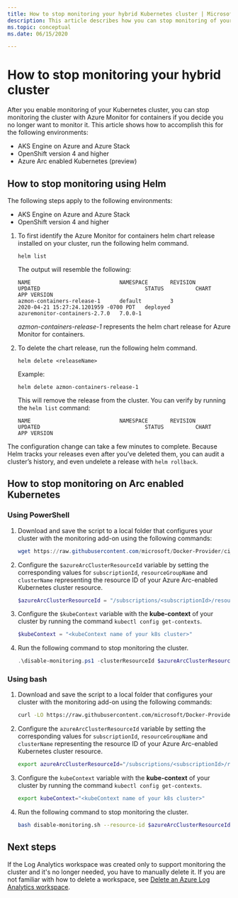 ```yaml
---
title: How to stop monitoring your hybrid Kubernetes cluster | Microsoft Docs
description: This article describes how you can stop monitoring of your hybrid Kubernetes cluster with Azure Monitor for containers.
ms.topic: conceptual
ms.date: 06/15/2020

---
```


# How to stop monitoring your hybrid cluster

After you enable monitoring of your Kubernetes cluster, you can stop monitoring the cluster with Azure Monitor for containers if you decide you no longer want to monitor it. This article shows how to accomplish this for the following environments:

- AKS Engine on Azure and Azure Stack
- OpenShift version 4 and higher
- Azure Arc enabled Kubernetes (preview)

## How to stop monitoring using Helm

The following steps apply to the following environments:

- AKS Engine on Azure and Azure Stack
- OpenShift version 4 and higher

1. To first identify the Azure Monitor for containers helm chart release installed on your cluster, run the following helm command.

    ```
    helm list
    ```

    The output will resemble the following:

    ```
    NAME                            NAMESPACE       REVISION        UPDATED                                 STATUS          CHART                           APP VERSION
    azmon-containers-release-1      default         3               2020-04-21 15:27:24.1201959 -0700 PDT   deployed        azuremonitor-containers-2.7.0   7.0.0-1
    ```

    *azmon-containers-release-1* represents the helm chart release for Azure Monitor for containers.

2. To delete the chart release, run the following helm command.

    `helm delete <releaseName>`

    Example:

    `helm delete azmon-containers-release-1`

    This will remove the release from the cluster. You can verify by running the `helm list` command:

    ```
    NAME                            NAMESPACE       REVISION        UPDATED                                 STATUS          CHART                           APP VERSION
    ```

The configuration change can take a few minutes to complete. Because Helm tracks your releases even after you’ve deleted them, you can audit a cluster’s history, and even undelete a release with `helm rollback`.

## How to stop monitoring on Arc enabled Kubernetes

### Using PowerShell

1. Download and save the script to a local folder that configures your cluster with the monitoring add-on using the following commands:

    ```powershell
    wget https://raw.githubusercontent.com/microsoft/Docker-Provider/ci_dev/scripts/onboarding/managed/disable-monitoring.ps1 -OutFile disable-monitoring.ps1
    ```

2. Configure the `$azureArcClusterResourceId` variable by setting the corresponding values for `subscriptionId`, `resourceGroupName` and `clusterName` representing the resource ID of your Azure Arc-enabled Kubernetes cluster resource.

    ```powershell
    $azureArcClusterResourceId = "/subscriptions/<subscriptionId>/resourceGroups/<resourceGroupName>/providers/Microsoft.Kubernetes/connectedClusters/<clusterName>"
    ```

3. Configure the `$kubeContext` variable with the **kube-context** of your cluster by running the command `kubectl config get-contexts`.

    ```powershell
    $kubeContext = "<kubeContext name of your k8s cluster>"
    ```

4. Run the following command to stop monitoring the cluster.

    ```powershell
    .\disable-monitoring.ps1 -clusterResourceId $azureArcClusterResourceId -kubeContext $kubeContext
    ```

### Using bash

1. Download and save the script to a local folder that configures your cluster with the monitoring add-on using the following commands:

    ```bash
    curl -LO https://raw.githubusercontent.com/microsoft/Docker-Provider/ci_dev/scripts/onboarding/managed/enable-monitoring.sh
    ```

2. Configure the `azureArcClusterResourceId` variable by setting the corresponding values for `subscriptionId`, `resourceGroupName` and `clusterName` representing the resource ID of your Azure Arc-enabled Kubernetes cluster resource.

    ```bash
    export azureArcClusterResourceId="/subscriptions/<subscriptionId>/resourceGroups/<resourceGroupName>/providers/Microsoft.Kubernetes/connectedClusters/<clusterName>"
    ```

3. Configure the `kubeContext` variable with the **kube-context** of your cluster by running the command `kubectl config get-contexts`.

    ```bash
    export kubeContext="<kubeContext name of your k8s cluster>"
    ```

4. Run the following command to stop monitoring the cluster.

    ```bash
    bash disable-monitoring.sh --resource-id $azureArcClusterResourceId --kube-context $kubeContext
    ```

## Next steps

If the Log Analytics workspace was created only to support monitoring the cluster and it's no longer needed, you have to manually delete it. If you are not familiar with how to delete a workspace, see [Delete an Azure Log Analytics workspace](../../log-analytics/log-analytics-manage-del-workspace.md).
